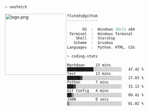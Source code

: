 ```zsh
> neofetch
```

<!--img align="left" src="https://github.com/fluteds.png" alt="logo.png" width="200"/>-->
<img align="left" src="https://external-content.duckduckgo.com/iu/?u=https%3A%2F%2F78.media.tumblr.com%2F975fca5f82161b190efdcaa05ffbd4ec%2Ftumblr_p6q6m9TJF01x3p3jmo1_500.png&f=1&nofb=1" alt="logo.png" width="200"/>

```csharp
fluteds@github
--------------

       OS  :  Windows 10/11 x64
 Terminal  :  Windows Terminal
    Shell  :  Starship
   Scheme  :  Gruvbox
Languages  :  Python, HTML, CSS
```

```zsh
> coding-stats
```

<!--START_SECTION:waka-->

```text
Markdown     23 mins         ████████████░░░░░░░░░░░░░   47.42 %
Text         13 mins         ██████▓░░░░░░░░░░░░░░░░░░   27.03 %
Python       7 mins          ███▓░░░░░░░░░░░░░░░░░░░░░   15.13 %
Git Config   4 mins          ██▒░░░░░░░░░░░░░░░░░░░░░░   09.41 %
JSON         0 secs          ▒░░░░░░░░░░░░░░░░░░░░░░░░   01.02 %
```

<!--END_SECTION:waka-->
